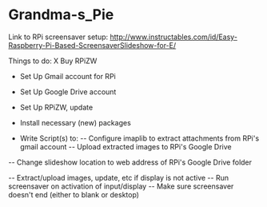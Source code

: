 # Grandma-s_Pie

Link to RPi screensaver setup: http://www.instructables.com/id/Easy-Raspberry-Pi-Based-ScreensaverSlideshow-for-E/

Things to do:
X Buy RPiZW
- Set Up Gmail account for RPi
- Set Up Google Drive account

- Set Up RPiZW, update
- Install necessary (new) packages

- Write Script(s) to:
-- Configure imaplib to extract attachments from RPi's gmail account 
-- Upload extracted images to RPi's Google Drive

-- Change slideshow location to web address of RPi's Google Drive folder

-- Extract/upload images, update, etc if display is not active
-- Run screensaver on activation of input/display
-- Make sure screensaver doesn't end (either to blank or desktop)

